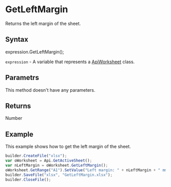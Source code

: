 # GetLeftMargin

Returns the left margin of the sheet.

## Syntax

expression.GetLeftMargin();

`expression` - A variable that represents a [ApiWorksheet](../ApiWorksheet.md) class.

## Parametrs

This method doesn't have any parameters.

## Returns

Number

## Example

This example shows how to get the left margin of the sheet.

```javascript
builder.CreateFile("xlsx");
var oWorksheet = Api.GetActiveSheet();
var nLeftMargin = oWorksheet.GetLeftMargin();
oWorksheet.GetRange("A1").SetValue("Left margin: " + nLeftMargin + " mm");
builder.SaveFile("xlsx", "GetLeftMargin.xlsx");
builder.CloseFile();
```